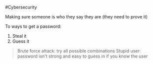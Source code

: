 #Cybersecurity 

Making sure someone is who they say they are (they need to prove it)

To ways to get a password:

1. Steal it 
2. Guess it

> Brute force attack: try all possible combinations
> Stupid user: password isn't strong and easy to guess in if you know the user
